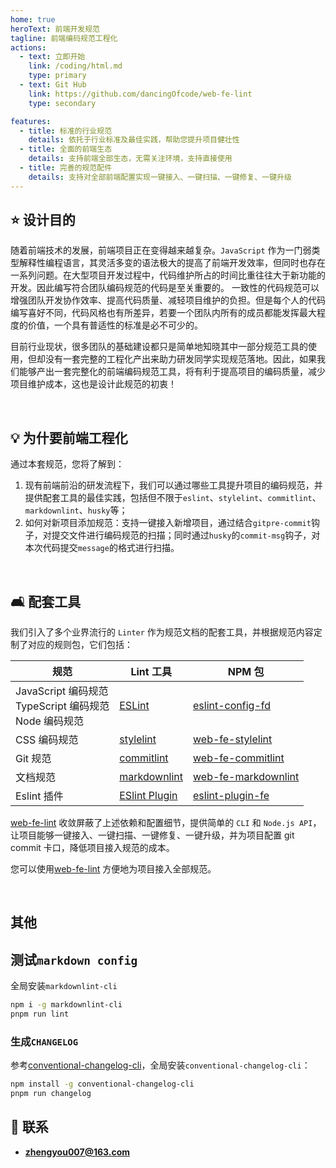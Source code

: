 ```yaml
---
home: true
heroText: 前端开发规范
tagline: 前端编码规范工程化
actions:
  - text: 立即开始
    link: /coding/html.md
    type: primary
  - text: Git Hub
    link: https://github.com/dancingOfcode/web-fe-lint
    type: secondary

features:
  - title: 标准的行业规范
    details: 依托于行业标准及最佳实践，帮助您提升项目健壮性
  - title: 全面的前端生态
    details: 支持前端全部生态，无需关注环境，支持直接使用
  - title: 完善的规范配件
    details: 支持对全部前端配置实现一键接入、一键扫描、一键修复、一键升级
---
```


## :star: 设计目的

随着前端技术的发展，前端项目正在变得越来越复杂。`JavaScript` 作为一门弱类型解释性编程语言，其灵活多变的语法极大的提高了前端开发效率，但同时也存在一系列问题。在大型项目开发过程中，代码维护所占的时间比重往往大于新功能的开发。因此编写符合团队编码规范的代码是至关重要的。 一致性的代码规范可以增强团队开发协作效率、提高代码质量、减轻项目维护的负担。但是每个人的代码编写喜好不同，代码风格也有所差异，若要一个团队内所有的成员都能发挥最大程度的价值，一个具有普适性的标准是必不可少的。

目前行业现状，很多团队的基础建设都只是简单地知晓其中一部分规范工具的使用，但却没有一套完整的工程化产出来助力研发同学实现规范落地。因此，如果我们能够产出一套完整化的前端编码规范工具，将有利于提高项目的编码质量，减少项目维护成本，这也是设计此规范的初衷！

</br>

## :bulb: 为什要前端工程化

通过本套规范，您将了解到：

1. 现有前端前沿的研发流程下，我们可以通过哪些工具提升项目的编码规范，并提供配套工具的最佳实践，包括但不限于`eslint`、`stylelint`、`commitlint`、`markdownlint`、`husky`等；
2. 如何对新项目添加规范：支持一键接入新增项目，通过结合`gitpre-commit`钩子，对提交文件进行编码规范的扫描；同时通过`husky`的`commit-msg`钩子，对本次代码提交`message`的格式进行扫描。

</br>

## :couch_and_lamp: 配套工具

我们引入了多个业界流行的 `Linter` 作为规范文档的配套工具，并根据规范内容定制了对应的规则包，它们包括：

| 规范                                                              | Lint 工具                                                      | NPM 包                                                                                 |
| ----------------------------------------------------------------- | -------------------------------------------------------------- | -------------------------------------------------------------------------------------- |
| JavaScript 编码规范 <br/> TypeScript 编码规范 <br/> Node 编码规范 | [ESLint](https://eslint.org/)                                  | [eslint-config-fd](https://www.npmjs.com/package/eslint-config-fd)             |
| CSS 编码规范                                                      | [stylelint](https://stylelint.io/)                             | [web-fe-stylelint](https://www.npmjs.com/package/web-fe-stylelint)       |
| Git 规范                                                          | [commitlint](https://commitlint.js.org/#/)                     | [web-fe-commitlint](https://www.npmjs.com/package/web-fe-commitlint)     |
| 文档规范                                                          | [markdownlint](https://github.com/DavidAnson/markdownlint)     | [web-fe-markdownlint](https://www.npmjs.com/package/web-fe-markdownlint) |
| Eslint 插件                                                       | [ESlint Plugin](https://eslint.org/docs/latest/extend/plugins) | [eslint-plugin-fe](https://www.npmjs.com/package/eslint-plugin-fe)             |

[web-fe-lint](https://www.npmjs.com/package/web-fe-lint) 收敛屏蔽了上述依赖和配置细节，提供简单的 `CLI` 和 `Node.js API`，让项目能够一键接入、一键扫描、一键修复、一键升级，并为项目配置 git commit 卡口，降低项目接入规范的成本。

您可以使用[web-fe-lint](https://www.npmjs.com/package/web-fe-lint) 方便地为项目接入全部规范。

</br>

## 其他

## 测试`markdown config`

全局安装`markdownlint-cli`

```bash
npm i -g markdownlint-cli
pnpm run lint
```

### 生成`CHANGELOG`

参考[conventional-changelog-cli](https://www.npmjs.com/package/conventional-changelog-cli)，全局安装`conventional-changelog-cli`：

```bash
npm install -g conventional-changelog-cli
pnpm run changelog
```

## :email: 联系

- **<zhengyou007@163.com>**

</br>
